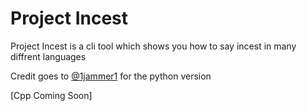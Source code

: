 # Project Incest

Project Incest is a cli tool which shows you how to say incest in many diffrent languages

Credit goes to [@1jammer1](https://github.com/batarong/Batarong-Builder) for the python version

[Cpp Coming Soon]

